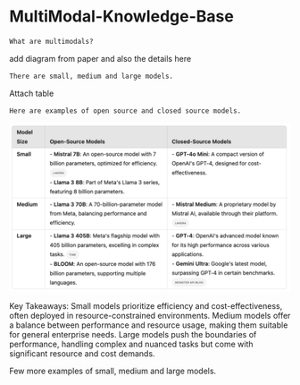 # MultiModal-Knowledge-Base
```diff
What are multimodals?
```
add diagram from paper and also the details here

```diff
There are small, medium and large models.
```
Attach table

```diff
Here are examples of open source and closed source models.
```
![test](https://github.com/pallavig702/MultiModal-Knowledge-Base/blob/main/Images/MLLM_s.png)

Key Takeaways:
Small models prioritize efficiency and cost-effectiveness, often deployed in resource-constrained environments.
Medium models offer a balance between performance and resource usage, making them suitable for general enterprise needs.
Large models push the boundaries of performance, handling complex and nuanced tasks but come with significant resource and cost demands.

Few more examples of small, medium and large models.
